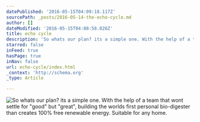```yaml
---
datePublished: '2016-05-15T04:09:18.117Z'
sourcePath: _posts/2016-05-14-the-echo-cycle.md
author: []
dateModified: '2016-05-15T04:08:58.026Z'
title: echo cycle
description: 'So whats our plan? its a simple one. With the help of a team that wont settle for "good" but "great", building the worlds first personal bio-digester than creates 100% free renewable energy. Suitable for any home. '
starred: false
inFeed: true
hasPage: true
inNav: false
url: echo-cycle/index.html
_context: 'http://schema.org'
_type: Article

---
```

![So whats our plan? its a simple one. With the help of a team that wont settle for "good" but "great", building the worlds first personal bio-digester than creates 100% free renewable energy. Suitable for any home. ](https://s3-us-west-2.amazonaws.com/the-grid-img/p/0373a58209203a58cc8024eb19734718c3a8a2b4.jpg)